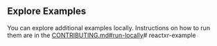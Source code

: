 ## Explore Examples

You can explore additional examples locally. Instructions on how to run them are in the [CONTRIBUTING.md#run-locally](../CONTRIBUTING.md#run-locally)# reactxr-example
